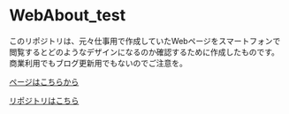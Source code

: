 # WebAbout_test
このリポジトリは、元々仕事用で作成していたWebページをスマートフォンで閲覧するとどのようなデザインになるのか確認するために作成したものです。
商業利用でもブログ更新用でもないのでご注意を。

[ページはこちらから](https://amdroid3.github.io/aboutweb/webpage/)

[リポジトリはこちら](https://github.com/amdroid3/aboutweb)

